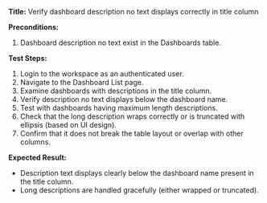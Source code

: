 **Title:** Verify dashboard description no text displays correctly in title column

**Preconditions:**
1. Dashboard description no text exist in the Dashboards table.

**Test Steps:**
1. Login to the workspace as an authenticated user.
2. Navigate to the Dashboard List page.
3. Examine dashboards with descriptions in the title column.
4. Verify description no text displays below the dashboard name.
5. Test with dashboards having maximum length descriptions.
6. Check that the long description wraps correctly or is truncated with ellipsis (based on UI design).
7. Confirm that it does not break the table layout or overlap with other columns.

**Expected Result:**
* Description text displays clearly below the dashboard name present in the title column.
* Long descriptions are handled gracefully (either wrapped or truncated).